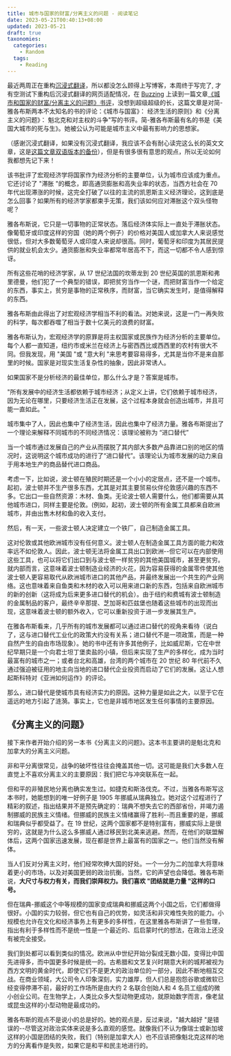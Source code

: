 ```yaml
---
title: 城市与国家的财富/分离主义的问题 - 阅读笔记
date: 2023-05-21T00:40:13+08:00
updated: 2023-05-21
draft: true
taxonomies:
  categories:
    - Random
  tags:
    - Reading
---
```


最近两周正在重构[沉浸式翻译](https://immersive-translate.owenyoung.com/)，所以都没怎么顾得上写博客，本周终于写完了, 才有空测试下重构后沉浸式翻译的网页适配情况，在 [Buzzing](https://www.buzzing.cc) 上读到一篇文章[《城市和国家的财富/分离主义的问题》书评](https://astralcodexten.substack.com/p/your-book-review-cities-and-the-wealth)，没想到超级超级的长，这篇文章是对简-雅各布斯两本不太知名的书的评论：《城市与国富》： 经济生活的原则》和《分离主义的问题》： 魁北克和对主权的斗争"写的书评。简-雅各布斯最有名的书是《美国大城市的死与生》。她被公认为可能是城市主义中最有影响力的思想家。

（感谢沉浸式翻译，如果没有沉浸式翻译，我应该不会有耐心读完这么长的英文文章，这是[这篇文章双语版本的备份](https://clip.owenyoung.com/2023/05/21/your-book-review-cities-and-the-wealth-of-nations-the-question-of-separatism/)），但是有很多很有意思的观点，所以无论如何我都想先记下来！

<!-- more -->

该书批评了宏观经济学将国家作为经济分析的主要单位，认为城市应该成为重点。它还讨论了 "滞胀 "的概念，即高通货膨胀和高失业率的状态，当西方社会在 70 年代出现滞涨的时候，这完全打破了以往的主流的凯恩斯主义经济理论，这到底是怎么回事？如果所有的经济学家都束手无策，我们该如何应对滞胀这个双头怪物呢？

雅各布斯说，它只是一切事物的正常状态。落后经济体实际上一直处于滞胀状态。像葡萄牙或印度这样的穷国（她的两个例子）的价格对美国人或加拿大人来说感觉很低，但对大多数葡萄牙人或印度人来说却很高。同时，葡萄牙和印度为其居民提供的就业机会太少。通货膨胀和失业率都常年居高不下，而这一切都不令人感到惊讶。

所有这些花哨的经济学家，从 17 世纪法国的坎蒂龙到 20 世纪英国的凯恩斯和弗里德曼，他们犯了一个典型的错误，即把贫穷当作一个谜，而把财富当作一个给定的东西，事实上，贫穷是事物的正常秩序，而财富，当它确实发生时，是值得解释的东西。

雅各布斯由此得出了对宏观经济学相当不利的看法。对她来说，这是一门一再失败的科学，每次都吞噬了相当于数十亿美元的浪费的财富。

雅各布斯认为，宏观经济学的原罪是将主权国家或民族作为经济分析的主要单位。每个人都一直知道，纽约市或米兰在经济上与密西西比或西西里的农村有很大不同。但我发现，用 "美国 "或 "意大利 "来思考要容易得多，尤其是当你不是来自那里的时候。国家是对现实生活复杂性的抽象，因此非常诱人。

如果国家不是分析经济的最佳单位，那么什么才是？答案是城市。

"所有发展中的经济生活都依赖于城市经济；从定义上讲，它们依赖于城市经济，因为无论在哪里，只要经济生活正在发展，这个过程本身就会创造出城市，并且可能一直如此。"

城市集中了人，因此也集中了经济生活，因此也集中了经济力量。雅各布斯提出了一个理论来解释不同城市的不同经济情况：该理论被称为 “进口替代”

当一个城市通过发展自己的产业从而摆脱了其内部大多数产品靠进口别的地区的情况时，这说明这个城市成功的进行了“进口替代”。该理论认为城市发展的动力来自于用本地生产的商品替代进口商品。

考虑一下，比如说，波士顿在殖民时期还是一个小小的定居点，还不是一个城市。起初，波士顿并不生产很多东西，尤其是对其主要贸易伙伴伦敦感兴趣的东西不多。它出口一些自然资源：木材、鱼类。无论波士顿人需要什么，他们都需要从其他城市进口，同样主要是伦敦。(例如，起初，波士顿的所有金属工具都来自欧洲城市，并由出售木材和鱼的收入支付。

然后，有一天，一些波士顿人决定建立一个铁厂，自己制造金属工具。

这对伦敦或其他欧洲城市没有任何意义。波士顿人在制造金属工具方面的能力和效率远不如伦敦人。因此，波士顿无法将金属工具出口到欧洲--但它可以在内部使用这些工具，也可以将它们出口到与波士顿一样贫穷的其他美国城市，甚至更贫穷。就内部而言，这意味着波士顿制造业经济的火花，因为容易获得的金属零件使其他波士顿人更容易取代从欧洲城市进口的其他产品，并最终发展出一个共生的产业网络。这也意味着来自鱼类和木材的收入可以用来进口新的东西，包括来自欧洲城市的新的创新（这将成为后来更多进口替代的机会）。由于纽约和费城有波士顿制造的金属制品的客户，最终辛辛那提、芝加哥和匹兹堡也随着这些城市的出现而出现，这意味着波士顿的额外收入，它可以重新投资于进一步发展其生产。

在雅各布斯看来，几乎所有的城市发展都可以通过进口替代的视角来看待（说白了，这与进口替代工业化的政策大约没有关系；进口替代不是一项政策，而是一种自然产生的自由市场现象）。她的书中还有许多其他例子，比如威尼斯，它在中世纪早期只是一个向君士坦丁堡卖盐的小镇，但后来实现了生产的多样化，成为当时最富有的城市之一；或者台北和高雄，台湾的两个城市在 20 世纪 80 年代前不久通过强迫被征用的地主向当地的进口替代企业投资而启动了它们的发展。这让人想起斯科特对《亚洲如何运作》的评论。

那么，进口替代是使城市具有经济实力的原因。这种力量是如此之大，以至于它在遥远的地方引起了涟漪。事实上，它也是非城市地区发生任何事情的主要原因。

## 《分离主义的问题》

接下来作者开始介绍的另一本书《分离主义的问题》。这本书主要讲的是魁北克和加拿大的分离主义问题。

非和平分离很常见，战争的破坏性往往会掩盖其他一切。这可能是我们大多数人在直觉上不喜欢分离主义的主要原因：我们把它与冲突联系在一起。

但和平的非殖民地分离也确实发生过。如捷克和斯洛伐克。不过，当雅各布斯写这本书时，她能想到的唯一好例子是 1905 年挪威从瑞典独立。她对这个过程进行了精彩的叙述，指出结果并不是预先确定的：瑞典不想失去它的西部省份，并竭力遏制挪威的民族主义情绪。但挪威的民族主义情绪赢得了胜利--而且重要的是，挪威和瑞典似乎都受益了。在 19 世纪，这两个国家都不是特别富有，挪威实际上是很穷的，这就是为什么这么多挪威人通过移民到北美来逃避。然而，在他们的联盟解体后，这两个国家迅速发展，现在都是世界上最富有的国家之一。他们当然没有解体。

当人们反对分离主义时，他们经常吹捧大国的好处。一个一分为二的加拿大将意味着更小的市场，以及对美国更弱的政治抗衡。当然，它的声望也会降低。雅各布斯说，**大尺寸与权力有关，而我们崇拜权力。我们喜欢 "团结就是力量 "这样的口号。**

但在瑞典-挪威这个中等规模的国家变成瑞典和挪威这两个小国之后，它们都做得很好。小国的实力较弱，但它也有自己的优势，如灵活和非灾难性失败的能力。小规模也允许在文化和经济事务上有更多的多样性，在这里雅各布斯讲了一些哲理，指出有利于多样性而不是统一性是一个最近的、后启蒙时代的想法，在政治上还没有被完全接受。

我们到处都可以看到类似的情况。欧洲从中世纪开始分裂成无数小国，变得比中国先进得多，而中国更多时候是统一的。古希腊和文艺复兴时期意大利的城邦被视为西方文明的黄金时代，即使它们不是更大的政治单位的一部分，因此不断地相互交战。在商业领域，大公司令人印象深刻，实力雄厚，但人们总是抱怨谷歌或微软已经变得停滞不前，最好的工作场所是由大约 2 名联合创始人和 4 名员工组成的微小创业公司。在生物学上，人类比众多大型动物更成功，就原始数字而言，像老鼠或昆虫这样的小型动物是最成功的。

雅各布斯的观点不是说小的总是好的。她的观点是，反过来说，"越大越好 "是错误的--尽管这对政治实体来说是多么直观的感觉。就像我们不认为像瑞士或新加坡这样的小国是团结的失败，我们（特别是加拿大人）也不应该把像魁北克这样的地方的分离看作是失败，如果它是和平和民主地进行的。
